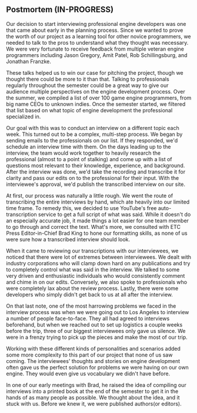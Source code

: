 ## Postmortem (IN-PROGRESS)
Our decision to start interviewing professional engine developers was one that came about early in the planning process. Since we wanted to prove the worth of our project as a learning tool for other novice programmers, we needed to talk to the pros to understand what they thought was necessary. We were very fortunate to receive feedback from multiple veteran engine programmers including Jason Gregory, Amit Patel, Rob Schillingsburg, and Jonathan Franzke.

These talks helped us to win our case for pitching the project, though we thought there could be more to it than that. Talking to professionals regularly throughout the semester could be a great way to give our audience multiple perspectives on the engine development process. Over the summer, we compiled a list of over 100 game engine programmers, from big name CEOs to unknown indies. Once the semester started, we filtered that list based on what topic of engine development the professional specialized in. 

Our goal with this was to conduct an interview on a different topic each week. This turned out to be a complex, multi-step process. We began by sending emails to the professionals on our list. If they responded, we'd schedule an interview time with them. On the days leading up to the interview, the team would work together to heavily research the professional (almost to a point of stalking) and come up with a list of questions most relevant to their knowledge, experience, and background. After the interview was done, we'd take the recording and transcribe it for clarity and pass our edits on to the professional for their input. With the interviewee's approval, we'd publish the transcribed interview on our site. 

At first, our process was naturally a little rough. We went the route of transcribing the entire interviews by hand, which ate heavily into our limited time frame. To remedy this, we decided to use YouTube's free auto-transcription service to get a full script of what was said. While it doesn't do an especially accurate job, it made things a lot easier for one team member to go through and correct the text. What's more, we consulted with ETC Press Editor-in-Chief Brad King to hone our formatting skills, as none of us were sure how a transcribed interview should look. 

When it came to reviewing our transcriptions with our interviewees, we noticed that there were lot of extremes between interviewees. We dealt with industry corporations who will clamp down hard on any publications and try to completely control what was said in the interview. We talked to some very driven and enthusiastic individuals who would consistently comment and chime in on our edits. Conversely, we also spoke to professionals who were completely lax about the review process. Lastly, there were some developers who simply didn't get back to us at all after the interview. 

On that last note, one of the most harrowing problems we faced in the interview process was when we were going out to Los Angeles to interview a number of people face-to-face. They all had agreed to interviews beforehand, but when we reached out to set up logistics a couple weeks before the trip, three of our biggest interviewees only gave us silence. We were in a frenzy trying to pick up the pieces and make the most of our trip. 

Working with these different kinds of personalities and scenarios added some more complexity to this part of our project that none of us saw coming. The interviewees' thoughts and stories on engine development often gave us the perfect solution for problems we were having on our own engine. They would even give us vocabulary we didn't have before. 

In one of our early meetings with Brad, he raised the idea of compiling our interviews into a printed book at the end of the semester to get it in the hands of as many people as possible. We thought about the idea, and it stuck with us. Before we knew it, we were published authors(or editors). 

